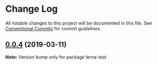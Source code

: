 # Change Log

All notable changes to this project will be documented in this file.
See [Conventional Commits](https://conventionalcommits.org) for commit guidelines.

## [0.0.4](https://github.com/as3io/lerna-test/compare/v0.0.3...v0.0.4) (2019-03-11)

**Note:** Version bump only for package lerna-test
